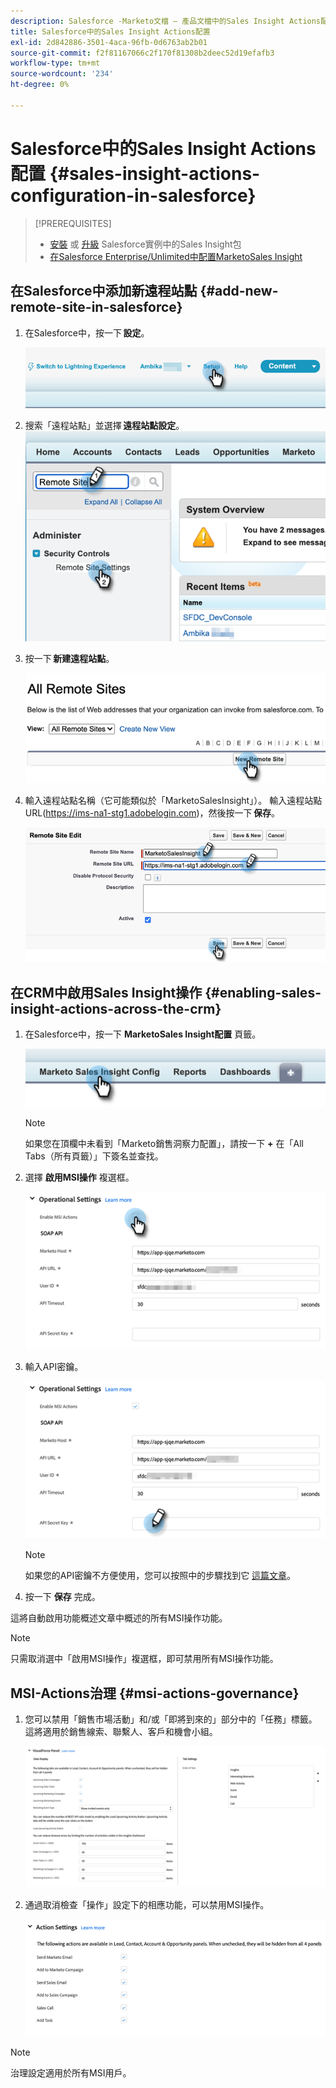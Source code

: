 ```yaml
---
description: Salesforce -Marketo文檔 — 產品文檔中的Sales Insight Actions配置
title: Salesforce中的Sales Insight Actions配置
exl-id: 2d842886-3501-4aca-96fb-0d6763ab2b01
source-git-commit: f2f81167066c2f170f81308b2deec52d19efafb3
workflow-type: tm+mt
source-wordcount: '234'
ht-degree: 0%

---
```


# Salesforce中的Sales Insight Actions配置 {#sales-insight-actions-configuration-in-salesforce}

>[!PREREQUISITES]
>
>* [安裝](/help/marketo/product-docs/marketo-sales-insight/msi-for-salesforce/installation/install-marketo-sales-insight-package-in-salesforce-appexchange.md) 或 [升級](/help/marketo/product-docs/marketo-sales-insight/msi-for-salesforce/upgrading/upgrading-your-msi-package.md) Salesforce實例中的Sales Insight包
>* [在Salesforce Enterprise/Unlimited中配置MarketoSales Insight](/help/marketo/product-docs/marketo-sales-insight/msi-for-salesforce/configuration/configure-marketo-sales-insight-in-salesforce-enterprise-unlimited.md)


## 在Salesforce中添加新遠程站點 {#add-new-remote-site-in-salesforce}

1. 在Salesforce中，按一下 **設定**。

   ![](assets/msi-actions-configuration-in-salesforce-1.png)

1. 搜索「遠程站點」並選擇 **遠程站點設定**。
   ![](assets/msi-actions-configuration-in-salesforce-2.png)

1. 按一下 **新建遠程站點**。

   ![](assets/msi-actions-configuration-in-salesforce-3.png)

1. 輸入遠程站點名稱（它可能類似於「MarketoSalesInsight」）。 輸入遠程站點URL(https://ims-na1-stg1.adobelogin.com)，然後按一下 **保存**。

   ![](assets/msi-actions-configuration-in-salesforce-4.png)

## 在CRM中啟用Sales Insight操作 {#enabling-sales-insight-actions-across-the-crm}

1. 在Salesforce中，按一下 **MarketoSales Insight配置** 頁籤。

   ![](assets/msi-actions-configuration-in-salesforce-5.png)

   >[!NOTE]
   >
   >如果您在頂欄中未看到「Marketo銷售洞察力配置」，請按一下 **+** 在「All Tabs（所有頁籤）」下簽名並查找。

1. 選擇 **啟用MSI操作** 複選框。

   ![](assets/msi-actions-configuration-in-salesforce-6.png)

1. 輸入API密鑰。

   ![](assets/msi-actions-configuration-in-salesforce-7.png)

   >[!NOTE]
   >
   >如果您的API密鑰不方便使用，您可以按照中的步驟找到它 [這篇文章](/help/marketo/product-docs/marketo-sales-insight/msi-for-salesforce/configuration/configure-marketo-sales-insight-in-salesforce-enterprise-unlimited.md)。

1. 按一下 **保存** 完成。

這將自動啟用功能概述文章中概述的所有MSI操作功能。

>[!NOTE]
>
>只需取消選中「啟用MSI操作」複選框，即可禁用所有MSI操作功能。

## MSI-Actions治理 {#msi-actions-governance}

1. 您可以禁用「銷售市場活動」和/或「即將到來的」部分中的「任務」標籤。 這將適用於銷售線索、聯繫人、客戶和機會小組。

   ![](assets/msi-actions-configuration-in-salesforce-8.png)

1. 通過取消檢查「操作」設定下的相應功能，可以禁用MSI操作。

   ![](assets/msi-actions-configuration-in-salesforce-9.png)

>[!NOTE]
>
>治理設定適用於所有MSI用戶。
